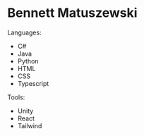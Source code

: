 # Bennett Matuszewski

Languages: 
- C#
- Java
- Python
- HTML
- CSS
- Typescript

Tools:
- Unity
- React
- Tailwind
